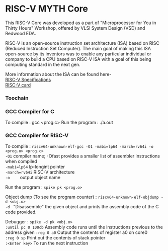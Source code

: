 # RISC-V MYTH Core

This RISC-V Core was developed as a part of "Microprocessor for You in Thirty Hours" Workshop, offered by VLSI System Design (VSD) and Redwood EDA.

RISC-V is an open-source instruction set architecture (ISA) based on RISC (Reduced Instruction Set Computer). The main goal of making this ISA open-source by its inventors was to enable any particular individual or company to build a CPU based on RISC-V ISA with a goal of this being computing standard in the next gen. 

More information about the ISA can be found here-  
[RISC-V Specifications](https://riscv.org/technical/specifications/)  
[RISC-V card](https://inst.eecs.berkeley.edu//~cs61c/fa17/img/riscvcard.pdf)  

### Toochain

### GCC Compiler for C
To compile : gcc <prog.c>
Run the program : ./a.out

### GCC Compiler for RISC-V
To compile : `riscv64-unknown-elf-gcc -O1 -mabi=lp64 -march=rv64i -o <prog.o> <prog.c>`   
        `-O1`            compiler name; -Ofast provides a smaller list of assembler instructions when compiled    
        `-mabi=lp64`     lp-longint pointer    
        `-march=rv64i`   RISC-V architecture    
        `-o    `         output object name    

Run the program : `spike pk <prog.o>`  

Object dump (To see the program counter) :   `riscv64-unknown-elf-objdump -d <obj.o>`    
       `-d `            "Disassemble" the given object and prints the assembly code of the C code provided.    
       
Debugger :
  `spike -d pk <obj.o>`     
   `:until pc 0 100cb`      Assembly code runs until the instructions previous to the address given 
        `:reg 0 a0`              Output the contents of register a0 on core0  
        `:reg 0 sp`              Print out the contents of stack pointer  
        `:<Enter key>`           To run the next instruction  


